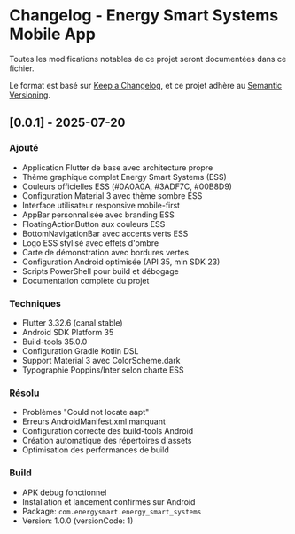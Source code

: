 # Changelog - Energy Smart Systems Mobile App

Toutes les modifications notables de ce projet seront documentées dans ce fichier.

Le format est basé sur [Keep a Changelog](https://keepachangelog.com/fr/1.0.0/),
et ce projet adhère au [Semantic Versioning](https://semver.org/spec/v2.0.0.html).

## [0.0.1] - 2025-07-20

### Ajouté
- Application Flutter de base avec architecture propre
- Thème graphique complet Energy Smart Systems (ESS)
- Couleurs officielles ESS (#0A0A0A, #3ADF7C, #00B8D9)
- Configuration Material 3 avec thème sombre ESS
- Interface utilisateur responsive mobile-first
- AppBar personnalisée avec branding ESS
- FloatingActionButton aux couleurs ESS
- BottomNavigationBar avec accents verts ESS
- Logo ESS stylisé avec effets d'ombre
- Carte de démonstration avec bordures vertes
- Configuration Android optimisée (API 35, min SDK 23)
- Scripts PowerShell pour build et débogage
- Documentation complète du projet

### Techniques
- Flutter 3.32.6 (canal stable)
- Android SDK Platform 35
- Build-tools 35.0.0
- Configuration Gradle Kotlin DSL
- Support Material 3 avec ColorScheme.dark
- Typographie Poppins/Inter selon charte ESS

### Résolu
- Problèmes "Could not locate aapt"
- Erreurs AndroidManifest.xml manquant
- Configuration correcte des build-tools Android
- Création automatique des répertoires d'assets
- Optimisation des performances de build

### Build
- APK debug fonctionnel
- Installation et lancement confirmés sur Android
- Package: `com.energysmart.energy_smart_systems`
- Version: 1.0.0 (versionCode: 1)
